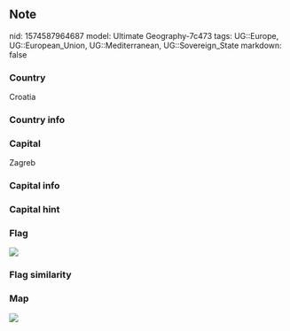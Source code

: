 ## Note
nid: 1574587964687
model: Ultimate Geography-7c473
tags: UG::Europe, UG::European_Union, UG::Mediterranean, UG::Sovereign_State
markdown: false

### Country
Croatia

### Country info


### Capital
Zagreb

### Capital info


### Capital hint


### Flag
<img src="ug-flag-croatia.png">

### Flag similarity


### Map
<img src="ug-map-croatia.png">
